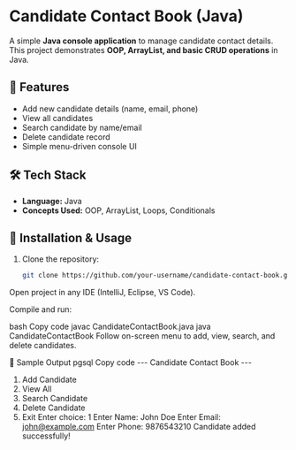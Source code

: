 # Candidate Contact Book (Java)

A simple **Java console application** to manage candidate contact details.  
This project demonstrates **OOP, ArrayList, and basic CRUD operations** in Java.

## 🚀 Features
- Add new candidate details (name, email, phone)
- View all candidates
- Search candidate by name/email
- Delete candidate record
- Simple menu-driven console UI

## 🛠 Tech Stack
- **Language:** Java  
- **Concepts Used:** OOP, ArrayList, Loops, Conditionals  

## 📂 Installation & Usage
1. Clone the repository:
   ```bash
   git clone https://github.com/your-username/candidate-contact-book.git
Open project in any IDE (IntelliJ, Eclipse, VS Code).

Compile and run:

bash
Copy code
javac CandidateContactBook.java
java CandidateContactBook
Follow on-screen menu to add, view, search, and delete candidates.

📸 Sample Output
pgsql
Copy code
--- Candidate Contact Book ---
1. Add Candidate
2. View All
3. Search Candidate
4. Delete Candidate
0. Exit
Enter choice: 1
Enter Name: John Doe
Enter Email: john@example.com
Enter Phone: 9876543210
Candidate added successfully!
